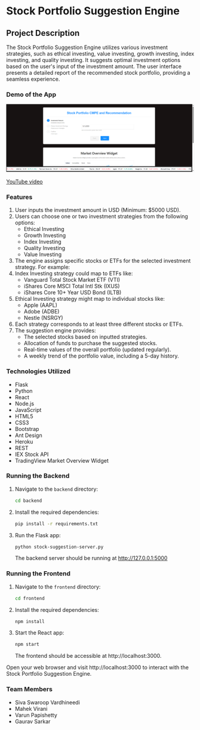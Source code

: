 # Stock Portfolio Suggestion Engine

## Project Description

The Stock Portfolio Suggestion Engine utilizes various investment strategies, such as ethical investing, value investing, growth investing, index investing, and quality investing. It suggests optimal investment options based on the user's input of the investment amount. The user interface presents a detailed report of the recommended stock portfolio, providing a seamless experience.

### Demo of the App

<!-- Watch a demonstration of the app on YouTube: [Stock Portfolio Suggestion Engine Demo](https://www.youtube.com/watch?v=iDp8JD8DF80) -->

![App Demo](https://github.com/KopalliAditya/Stock-Suggestion/blob/main/results-thumbnail.PNG)

[YouTube video](https://www.youtube.com/watch?v=KbkJqe3dmPw)

### Features

1. User inputs the investment amount in USD (Minimum: $5000 USD).
2. Users can choose one or two investment strategies from the following options:
    - Ethical Investing
    - Growth Investing
    - Index Investing
    - Quality Investing
    - Value Investing
3. The engine assigns specific stocks or ETFs for the selected investment strategy. For example:
4. Index Investing strategy could map to ETFs like:
    - Vanguard Total Stock Market ETF (VTI)
    - iShares Core MSCI Total Intl Stk (IXUS)
    - iShares Core 10+ Year USD Bond (ILTB)
5. Ethical Investing strategy might map to individual stocks like:
    - Apple (AAPL)
    - Adobe (ADBE)
    - Nestle (NSRGY)
6. Each strategy corresponds to at least three different stocks or ETFs.
7. The suggestion engine provides:
    - The selected stocks based on inputted strategies.
    - Allocation of funds to purchase the suggested stocks.
    - Real-time values of the overall portfolio (updated regularly).
    - A weekly trend of the portfolio value, including a 5-day history.

### Technologies Utilized

- Flask
- Python
- React
- Node.js
- JavaScript
- HTML5
- CSS3
- Bootstrap
- Ant Design
- Heroku
- REST
- IEX Stock API
- TradingView Market Overview Widget

### Running the Backend
1. Navigate to the `backend` directory:

    ```bash
    cd backend
    ```

2. Install the required dependencies:

    ```bash
    pip install -r requirements.txt
    ```

3. Run the Flask app:

    ```bash
    python stock-suggestion-server.py
    ```

   The backend server should be running at http://127.0.0.1:5000

### Running the Frontend
1. Navigate to the `frontend` directory:

    ```bash
    cd frontend
    ```

2. Install the required dependencies:

    ```bash
    npm install
    ```

3. Start the React app:

    ```bash
    npm start
    ```

   The frontend should be accessible at http://localhost:3000.

Open your web browser and visit http://localhost:3000 to interact with the Stock Portfolio Suggestion Engine.



### Team Members

- Siva Swaroop Vardhineedi
- Mahek Virani
- Varun Papishetty
- Gaurav Sarkar
